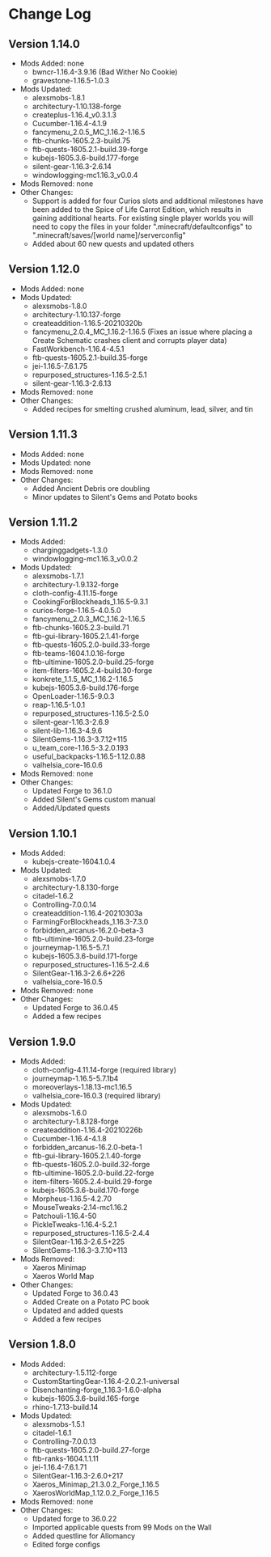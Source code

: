 # Change Log
## Version 1.14.0
- Mods Added: none
  - bwncr-1.16.4-3.9.16 (Bad Wither No Cookie)
  - gravestone-1.16.5-1.0.3
- Mods Updated:
  - alexsmobs-1.8.1
  - architectury-1.10.138-forge
  - createplus-1.16.4_v0.3.1.3
  - Cucumber-1.16.4-4.1.9
  - fancymenu_2.0.5_MC_1.16.2-1.16.5
  - ftb-chunks-1605.2.3-build.75
  - ftb-quests-1605.2.1-build.39-forge
  - kubejs-1605.3.6-build.177-forge
  - silent-gear-1.16.3-2.6.14
  - windowlogging-mc1.16.3_v0.0.4 
- Mods Removed: none
- Other Changes:
  - Support is added for four Curios slots and additional milestones have been added to the Spice of Life Carrot Edition, which results in gaining additional hearts. For existing single player worlds you will need to copy the files in your folder ".minecraft/defaultconfigs" to ".minecraft/saves/[world name]/serverconfig"
  - Added about 60 new quests and updated others
  
## Version 1.12.0
- Mods Added: none
- Mods Updated: 
  - alexsmobs-1.8.0
  - architectury-1.10.137-forge
  - createaddition-1.16.5-20210320b
  - fancymenu_2.0.4_MC_1.16.2-1.16.5 (Fixes an issue where placing a Create Schematic crashes client and corrupts player data)
  - FastWorkbench-1.16.4-4.5.1
  - ftb-quests-1605.2.1-build.35-forge
  - jei-1.16.5-7.6.1.75
  - repurposed_structures-1.16.5-2.5.1
  - silent-gear-1.16.3-2.6.13
- Mods Removed: none
- Other Changes:
  - Added recipes for smelting crushed aluminum, lead, silver, and tin

## Version 1.11.3
- Mods Added: none
- Mods Updated: none
- Mods Removed: none
- Other Changes:
  - Added Ancient Debris ore doubling
  - Minor updates to Silent's Gems and Potato books

## Version 1.11.2
- Mods Added:    
  - charginggadgets-1.3.0
  - windowlogging-mc1.16.3_v0.0.2
- Mods Updated:
  - alexsmobs-1.7.1
  - architectury-1.9.132-forge
  - cloth-config-4.11.15-forge
  - CookingForBlockheads_1.16.5-9.3.1
  - curios-forge-1.16.5-4.0.5.0
  - fancymenu_2.0.3_MC_1.16.2-1.16.5
  - ftb-chunks-1605.2.3-build.71
  - ftb-gui-library-1605.2.1.41-forge
  - ftb-quests-1605.2.0-build.33-forge
  - ftb-teams-1604.1.0.16-forge
  - ftb-ultimine-1605.2.0-build.25-forge
  - item-filters-1605.2.4-build.30-forge
  - konkrete_1.1.5_MC_1.16.2-1.16.5
  - kubejs-1605.3.6-build.176-forge
  - OpenLoader-1.16.5-9.0.3
  - reap-1.16.5-1.0.1
  - repurposed_structures-1.16.5-2.5.0
  - silent-gear-1.16.3-2.6.9
  - silent-lib-1.16.3-4.9.6
  - SilentGems-1.16.3-3.7.12+115
  - u_team_core-1.16.5-3.2.0.193
  - useful_backpacks-1.16.5-1.12.0.88
  - valhelsia_core-16.0.6
- Mods Removed: none
- Other Changes:
  - Updated Forge to 36.1.0
  - Added Silent's Gems custom manual
  - Added/Updated quests
  
## Version 1.10.1
- Mods Added:    
  - kubejs-create-1604.1.0.4
- Mods Updated:
  - alexsmobs-1.7.0
  - architectury-1.8.130-forge
  - citadel-1.6.2
  - Controlling-7.0.0.14
  - createaddition-1.16.4-20210303a
  - FarmingForBlockheads_1.16.3-7.3.0
  - forbidden_arcanus-16.2.0-beta-3
  - ftb-ultimine-1605.2.0-build.23-forge
  - journeymap-1.16.5-5.7.1
  - kubejs-1605.3.6-build.171-forge
  - repurposed_structures-1.16.5-2.4.6
  - SilentGear-1.16.3-2.6.6+226
  - valhelsia_core-16.0.5
- Mods Removed: none
- Other Changes:
  - Updated Forge to 36.0.45
  - Added a few recipes

## Version 1.9.0
- Mods Added:    
  - cloth-config-4.11.14-forge (required library)
  - journeymap-1.16.5-5.7.1b4
  - moreoverlays-1.18.13-mc1.16.5
  - valhelsia_core-16.0.3 (required library)
- Mods Updated:
  - alexsmobs-1.6.0
  - architectury-1.8.128-forge
  - createaddition-1.16.4-20210226b
  - Cucumber-1.16.4-4.1.8
  - forbidden_arcanus-16.2.0-beta-1
  - ftb-gui-library-1605.2.1.40-forge
  - ftb-quests-1605.2.0-build.32-forge
  - ftb-ultimine-1605.2.0-build.22-forge
  - item-filters-1605.2.4-build.29-forge
  - kubejs-1605.3.6-build.170-forge
  - Morpheus-1.16.5-4.2.70
  - MouseTweaks-2.14-mc1.16.2
  - Patchouli-1.16.4-50
  - PickleTweaks-1.16.4-5.2.1
  - repurposed_structures-1.16.5-2.4.4
  - SilentGear-1.16.3-2.6.5+225
  - SilentGems-1.16.3-3.7.10+113
- Mods Removed:
  - Xaeros Minimap
  - Xaeros World Map
- Other Changes:
  - Updated Forge to 36.0.43
  - Added Create on a Potato PC book
  - Updated and added quests
  - Added a few recipes

## Version 1.8.0
- Mods Added: 
  - architectury-1.5.112-forge  
  - CustomStartingGear-1.16.4-2.0.2.1-universal  
  - Disenchanting-forge_1.16.3-1.6.0-alpha  
  - kubejs-1605.3.6-build.165-forge  
  - rhino-1.7.13-build.14   
- Mods Updated:
  - alexsmobs-1.5.1  
  - citadel-1.6.1  
  - Controlling-7.0.0.13  
  - ftb-quests-1605.2.0-build.27-forge  
  - ftb-ranks-1604.1.1.11  
  - jei-1.16.4-7.6.1.71  
  - SilentGear-1.16.3-2.6.0+217   
  - Xaeros_Minimap_21.3.0.2_Forge_1.16.5   
  - XaerosWorldMap_1.12.0.2_Forge_1.16.5
- Mods Removed: none
- Other Changes:
  - Updated forge to 36.0.22
  - Imported applicable quests from 99 Mods on the Wall
  - Added questline for Allomancy
  - Edited forge configs